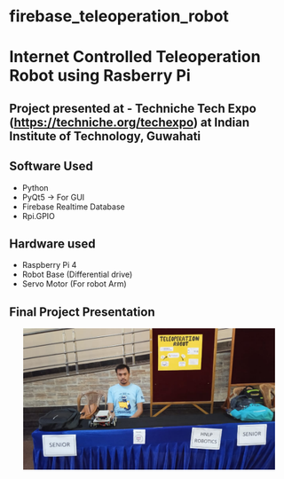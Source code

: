 # firebase_teleoperation_robot
# Internet Controlled Teleoperation Robot using Rasberry Pi

## Project presented at - Techniche Tech Expo (https://techniche.org/techexpo) at Indian Institute of Technology, Guwahati

## Software Used
- Python
- PyQt5 -> For GUI
- Firebase Realtime Database
- Rpi.GPIO

## Hardware used 
- Raspberry Pi 4
- Robot Base (Differential drive)
- Servo Motor (For robot Arm)

## Final Project Presentation
<div align="center">
<img  alt="presentation" width="90%" src="images/iitg_demonstration.jpeg" />
</div><br />

